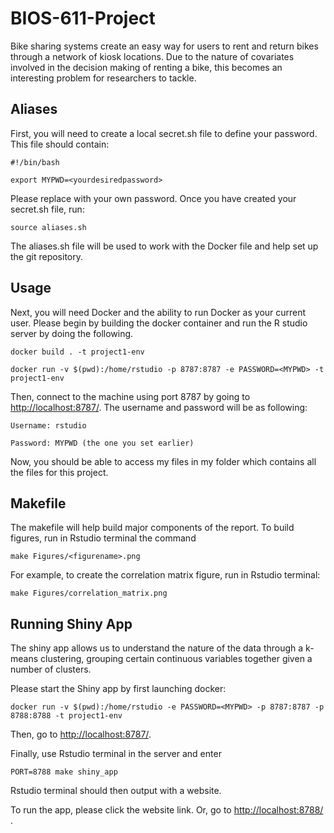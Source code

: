# BIOS-611-Project

Bike sharing systems create an easy way for users to rent and return bikes through a network of kiosk locations. Due to the nature of covariates involved
in the decision making of renting a bike, this becomes an interesting problem for researchers to tackle. 

## Aliases
First, you will need to create a local secret.sh file to define your password. This file should contain: 

  `#!/bin/bash` 

  `export MYPWD=<yourdesiredpassword>`

Please replace <yourdesiredpassword> with your own password.
Once you have created your secret.sh file, run:

  `source aliases.sh`
 
 The aliases.sh file will be used to work with the Docker file and help set up the git repository. 

## Usage

Next, you will need Docker and the ability to run Docker as your current user. Please begin by building the docker container and run the R studio server by doing the following. 


  `docker build . -t project1-env` 
 
  `docker run -v $(pwd):/home/rstudio -p 8787:8787 -e PASSWORD=<MYPWD> -t project1-env`


Then, connect to the machine using port 8787 by going to [http://localhost:8787/](http://localhost:8787/). The username and password will be as following:

  `Username: rstudio` 
 
  `Password: MYPWD (the one you set earlier)`


Now, you should be able to access my files in my folder which contains all the files for this project.  


## Makefile

The makefile will help build major components of the report. To build figures, run in Rstudio terminal the command

  `make Figures/<figurename>.png`
  
For example, to create the correlation matrix figure, run in Rstudio terminal:
  
  `make Figures/correlation_matrix.png`
  


## Running Shiny App

The shiny app allows us to understand the nature of the data through a k-means clustering, grouping certain continuous variables together given a number of clusters.

Please start the Shiny app by first launching docker:

  `docker run -v $(pwd):/home/rstudio -e PASSWORD=<MYPWD> -p 8787:8787 -p 8788:8788 -t project1-env`

Then, go to [http://localhost:8787/](http://localhost:8787/). 

Finally, use Rstudio terminal in the server and enter 

 `PORT=8788 make shiny_app`

Rstudio terminal should then output with a website.

To run the app, please click the website link. Or, go to [http://localhost:8788/ ](http://localhost:8788/).  


  



